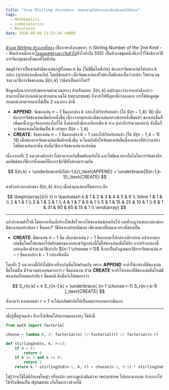 ```yaml
---
title: "ตัวเลข Stirling ประเภทที่สอง: จัดของขวัญไม่ซ้ำลงกล่องที่เหมือนกันได้กี่แบบ"
tags:
  - Mathematics
  - Combinatorics
  - Recursion
date: 2016-05-09 11:23:34 +0800
---
```


[ตัวเลข Stirling ประเภทที่สอง][stirling 2nd] (ชื่อภาษาอังกฤษเท่ๆ ว่า Stirling Number of the 2nd Kind -- ฟังแล้วเหมือนจะ[โดนมนุษย์ต่างดาวจับตัวไป][ufo encounter joke]ยังไงยังงั้น 555) เป็นตัวเลขชุดหนึ่งที่เอาไว้ใช้อธิบายวิธีการจัดกลุ่มของสิ่งของที่ไม่ซ้ำกัน

สมมุติว่าเราเป็นซานต้ามีของเล่นอยู่ทั้งหมด $n$ ชิ้น (ไม่มีชิ้นใดซ้ำกัน) ต้องการจัดของเล่นใส่กล่อง $k$ กล่อง (ทุกกล่องเหมือนกัน) โดยมีข้อแม้ว่า เมื่อจัดของเล่นเสร็จต้องไม่มีกล่องใดว่างเปล่า ให้คำนวณจำนวนวิธีการจัดของเล่น $S(n,k)$ ว่ามีค่าเป็นเท่าไหร่?

ฟังดูเหมือนจะยากถ้าพยายามคำนวณตรงๆ สำหรับแต่ละ $S(n,k)$ แต่ถ้ามองว่าการหาค่าดังกล่าวสามารถใช้ค่าก่อนหน้ามาช่วยคำนวณได้ (recursive) ก็จะทำให้ปัญหานี้ง่ายลงมาก การใช้ข้อมูลชุดก่อนหน้าสามารถแบ่งได้เป็น 2 แนวทาง ดังนี้

- __APPEND__: จัดของเล่น $n-1$ ชิ้นลงกล่อง $k$ กล่องไปเรียบร้อยแล้ว (ได้ $S(n-1,k)$ วิธี) เมื่อต้องการจัดของเล่นเพิ่มอีกหนึ่งชิ้น เนื่องจากทุกกล่องมีของเล่นอย่างน้อยหนึ่งชิ้นแล้ว ของเล่นชิ้นที่เพิ่มมานี้จะถูกจัดลงกล่องใดก็ได้ ซึ่งหมายถึงมีทางเลือกเพิ่ม $k$ ทาง (เท่ากับจำนวนกล่อง) ดังนั้นก็จะจัดของเล่นได้เพิ่มเป็น $k$ เท่าของ $S(n-1,k)$
- __CREATE__: จัดของเล่น $n-1$ ชิ้นลงกล่อง $k-1$ กล่องไปเรียบร้อยแล้ว (ได้ $S(n-1,k-1)$ วิธี) เมื่อต้องการจัดของเล่นเพิ่มอีกหนึ่งชิ้น จะโดนบังคับให้จัดของเล่นชิ้นนี้ลงกล่องที่ยังว่างเปล่าไม่มีของเล่นเท่านั้น ดังนั้นวิธีการจัดของเล่นจะเท่าเดิม

เนื่องจากทั้ง 2 แนวทางดังกล่าวไม่สามารถเกิดขึ้นพร้อมกันได้ และไม่มีแนวทางอื่นใดในการจัดของอีก ผลลัพธ์ของวิธีการทั้งหมดก็คือการจับวิธีทั้งสองมารวมกัน

$$
    S(n,k) = \underbrace{kS(n-1,k)}_\text{APPEND}
           + \underbrace{S(n-1,k-1)}_\text{CREATE}
$$

ค่าตัวอย่างบางค่าของ $S(n,k)$ ต่างๆ เมื่อนำมาแสดงเป็นตาราง คือ

$$ \begin{array}{r|r r}
    n \backslash k & 1 &  2 &  3 &  4 &  5 & 6 \\
    \hline
    1              & 1 &                       \\
    2              & 1 &  1                    \\
    3              & 1 &  3 &  1               \\
    4              & 1 &  7 &  6 &  1          \\
    5              & 1 & 15 & 25 & 10 &  1     \\
    6              & 1 & 31 & 90 & 65 & 15 & 1 \\
\end{array} $$

---

แล้วถ้าซานต้าใจดี ไม่อยากเห็นเด็กร้องไห้เสียใจหากได้ของเล่นน้อยเกินไป เลยตั้งกฎว่าแต่ละกล่องต้องมีของเล่นอย่างน้อย $r$ ชิ้นหละ?  วิธีคิดจะคล้ายเดิมเลย เพียงแต่เปลี่ยนแนวทางที่สองเป็น

- __CREATE__: มีของเล่น $n-1$ ชิ้น เลือกของเล่น $r-1$ ชิ้นออกมาใส่กล่องเดียวก่อน แล้วเอาของเล่นชิ้นใหม่ใส่ตามลงไปพร้อมห่อของกล่องขวัญกล่องนี้ไม่ใส่ของเล่นเพิ่มได้อีก การสร้างกล่องนี้กล่องเดียวมีจำนวนวิธีเท่ากับ ${n-1 \choose r-1}$ ซึ่งจะเป็นตัวคูณของวิธีการจัดของเล่น $n-r$ ชิ้นลงกล่อง $k-1$ กล่องที่เหลือ

โดยทั้ง 2 แนวทางนี้ก็ยังไม่มีทางที่จะเกิดขึ้นได้พร้อมกัน เพราะ __APPEND__ จะทำให้กล่องที่มีของเล่นชิ้นใหม่นั้น มีจำนวนของเล่นมากกว่า $r$ ชิ้นแน่นอน ส่วน __CREATE__ จะทำให้กล่องที่มีของเล่นชิ้นใหม่มีของเล่นทั้งหมดเท่ากับ $r$ ชิ้นพอดี ดังนั้นจึงได้สมการว่า

$$
    S_r(n,k) = k S_r(n-1,k)
             + \underbrace{ {n-1 \choose r-1} S_r(n-r,k-1) }_\text{CREATE}
$$

สังเกตว่า หากแทนค่า $r=1$ จะได้ผลลัพธ์กลับไปเป็นสมการแบบแรกนั่นเอง

---

เมื่อรู้พื้นฐานแล้ว ก็เอาไปเขียนโปรแกรมแบบง่ายๆ ได้ดังนี้

``` python
from math import factorial

choose = lambda n, r: factorial(n) // factorial(r) // factorial(n-r)

def stirling2nd(n, k, r=1):
    if n < r:
        return 0
    if k == 1 and n >= r:
        return 1
    return k * stirling2nd(n-1, k, r) + choose(n-1, r-1) * stirling2nd(n-r, k-1, r)
```

ไม่รู้ว่าจะใช้ได้ดีกับเลขใหญ่ๆ หรือเปล่า เพราะดูแล้วมันน่าจะ recursive ไปเยอะมากเลย ถ้าจะเอาไปใช้จริงเขียนเป็น dynamic เก็บในตารางด้วยก็ดี


[stirling 2nd]: //en.wikipedia.org/wiki/Stirling_numbers_of_the_second_kind
[ufo encounter joke]: //en.wikipedia.org/wiki/Close_Encounters_of_the_Third_Kind
